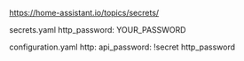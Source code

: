 https://home-assistant.io/topics/secrets/

secrets.yaml
http_password: YOUR_PASSWORD



configuration.yaml
http:
  api_password: !secret http_password
